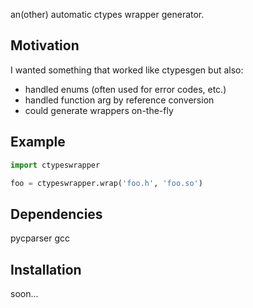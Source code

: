 an(other) automatic ctypes wrapper generator.

Motivation
------
I wanted something that worked like ctypesgen but also:

- handled enums (often used for error codes, etc.)
- handled function arg by reference conversion
- could generate wrappers on-the-fly

Example
------

```python
import ctypeswrapper

foo = ctypeswrapper.wrap('foo.h', 'foo.so')
```

Dependencies
------
pycparser
gcc

Installation
------
soon...
